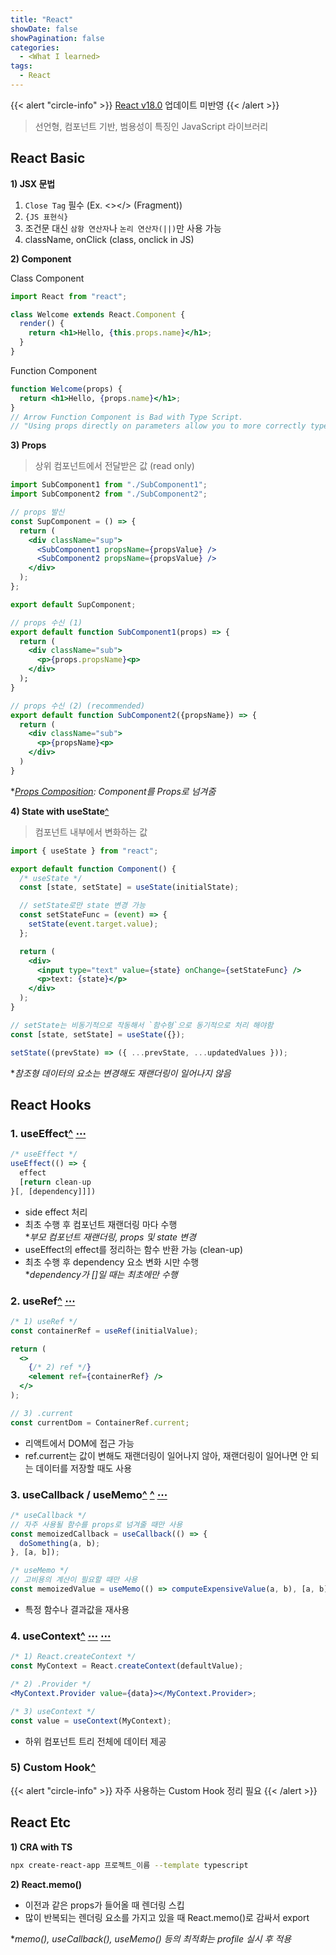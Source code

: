 ```yaml
---
title: "React"
showDate: false
showPagination: false
categories:
  - <What I learned>
tags:
  - React
---
```


{{< alert "circle-info" >}}
[React v18.0](/posts/studies/react/react-v18.0/) 업데이트 미반영
{{< /alert >}}

> 선언형, 컴포넌트 기반, 범용성이 특징인 JavaScript 라이브러리

## React Basic

**1\) JSX 문법**

1. `Close Tag` 필수 (Ex. <></> (Fragment))
2. `{JS 표현식}`
3. 조건문 대신 `삼항 연산자`나 `논리 연산자(||)`만 사용 가능
4. className, onClick (class, onclick in JS)

**2\) Component**

Class Component

```jsx
import React from "react";

class Welcome extends React.Component {
  render() {
    return <h1>Hello, {this.props.name}</h1>;
  }
}
```

Function Component

```jsx
function Welcome(props) {
  return <h1>Hello, {props.name}</h1>;
}
// Arrow Function Component is Bad with Type Script.
// "Using props directly on parameters allow you to more correctly type components and avoid false positives while also being more flexible."
```

**3\) Props**

> 상위 컴포넌트에서 전달받은 값 (read only)

```jsx
import SubComponent1 from "./SubComponent1";
import SubComponent2 from "./SubComponent2";

// props 발신
const SupComponent = () => {
  return (
    <div className="sup">
      <SubComponent1 propsName={propsValue} />
      <SubComponent2 propsName={propsValue} />
    </div>
  );
};

export default SupComponent;
```

```jsx
// props 수신 (1)
export default function SubComponent1(props) => {
  return (
    <div className="sub">
      <p>{props.propsName}<p>
    </div>
  );
}
```

```jsx
// props 수신 (2) (recommended)
export default function SubComponent2({propsName}) => {
  return (
    <div className="sub">
      <p>{propsName}<p>
    </div>
  )
}
```

\*_[Props Composition](https://ko.reactjs.org/docs/context.html#before-you-use-context): Component를 Props로 넘겨줌_

**4\) State with useState**[^](https://ko.reactjs.org/docs/hooks-reference.html#usestate)

> 컴포넌트 내부에서 변화하는 값

```jsx
import { useState } from "react";

export default function Component() {
  /* useState */
  const [state, setState] = useState(initialState);

  // setState로만 state 변경 가능
  const setStateFunc = (event) => {
    setState(event.target.value);
  };

  return (
    <div>
      <input type="text" value={state} onChange={setStateFunc} />
      <p>text: {state}</p>
    </div>
  );
}
```

```jsx
// setState는 비동기적으로 작동해서 `함수형`으로 동기적으로 처리 해야함
const [state, setState] = useState({});

setState((prevState) => ({ ...prevState, ...updatedValues }));
```

\*_참조형 데이터의 요소는 변경해도 재랜더링이 일어나지 않음_

## React Hooks

### 1. useEffect[^](https://ko.reactjs.org/docs/hooks-reference.html#useeffect) [⋯](/storage/wil/javascript/ex-react/#useeffect)

```jsx
/* useEffect */
useEffect(() => {
  effect
  [return clean-up
}[, [dependency]]])
```

- side effect 처리
- 최초 수행 후 컴포넌트 재랜더링 마다 수행  
  \*_부모 컴포넌트 재랜더링, props 및 state 변경_
- useEffect의 effect를 정리하는 함수 반환 가능 (clean-up)
- 최초 수행 후 dependency 요소 변화 시만 수행  
  \*_dependency가 []일 때는 최초에만 수행_

### 2. useRef[^](https://ko.reactjs.org/docs/hooks-reference.html#useref) [⋯](/storage/wil/javascript/ex-react/#useref)

```jsx
/* 1) useRef */
const containerRef = useRef(initialValue);

return (
  <>
    {/* 2) ref */}
    <element ref={containerRef} />
  </>
);

// 3) .current
const currentDom = ContainerRef.current;
```

- 리액트에서 DOM에 접근 가능
- ref.current는 값이 변해도 재랜더링이 일어나지 않아, 재랜더링이 일어나면 안 되는 데이터를 저장할 때도 사용

### 3. useCallback / useMemo[^](https://ko.reactjs.org/docs/hooks-reference.html#usecallback) [^](https://ko.reactjs.org/docs/hooks-reference.html#usememo) [⋯](/storage/wil/javascript/ex-react/#usecallback--usememo)

```jsx
/* useCallback */
// 자주 사용될 함수를 props로 넘겨줄 때만 사용
const memoizedCallback = useCallback(() => {
  doSomething(a, b);
}, [a, b]);

/* useMemo */
// 고비용의 계산이 필요할 때만 사용
const memoizedValue = useMemo(() => computeExpensiveValue(a, b), [a, b]);
```

- 특정 함수나 결과값을 재사용

### 4. useContext[^](https://ko.reactjs.org/docs/hooks-reference.html#usecontext) [⋯](/storage/wil/javascript/ex-react/#usecontext---1) [⋯](/storage/wil/javascript/ex-react/#usecontext---2)

```jsx
/* 1) React.createContext */
const MyContext = React.createContext(defaultValue);

/* 2) .Provider */
<MyContext.Provider value={data}></MyContext.Provider>;
```

```jsx
/* 3) useContext */
const value = useContext(MyContext);
```

- 하위 컴포넌트 트리 전체에 데이터 제공

### 5) Custom Hook[^](https://ko.reactjs.org/docs/hooks-custom.html)

{{< alert "circle-info" >}}
자주 사용하는 Custom Hook 정리 필요
{{< /alert >}}

## React Etc

**1\) CRA with TS**

```bash
npx create-react-app 프로젝트_이름 --template typescript
```

**2\) React.memo()**

- 이전과 같은 props가 들어올 때 렌더링 스킵
- 많이 반복되는 렌더링 요소를 가지고 있을 때 React.memo()로 감싸서 export

\*_memo(), useCallback(), useMemo() 등의 최적화는 profile 실시 후 적용_

